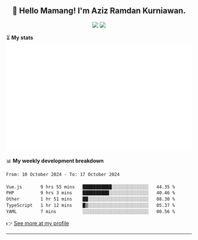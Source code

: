 <h2 align="center">👋 Hello Mamang! I'm Aziz Ramdan Kurniawan.</h2>  
<p align="center">
  <img src="https://komarev.com/ghpvc/?username=azizramdan">
  <img src="https://wakatime.com/badge/user/90056fa0-4c31-4eca-954e-2a3ac05896f9.svg">
</p>
    
⏳ **My stats**  
![](https://raw.githubusercontent.com/azizramdan/github-stats/master/generated/overview.svg#gh-dark-mode-only)

📊 **My weekly development breakdown**
<!--START_SECTION:waka-->

```txt
From: 10 October 2024 - To: 17 October 2024

Vue.js       9 hrs 55 mins   ███████████░░░░░░░░░░░░░░   44.35 %
PHP          9 hrs 3 mins    ██████████░░░░░░░░░░░░░░░   40.46 %
Other        1 hr 51 mins    ██░░░░░░░░░░░░░░░░░░░░░░░   08.30 %
TypeScript   1 hr 12 mins    █▒░░░░░░░░░░░░░░░░░░░░░░░   05.37 %
YAML         7 mins          ░░░░░░░░░░░░░░░░░░░░░░░░░   00.56 %
```

<!--END_SECTION:waka-->
👉 [See more at my profile](https://wakatime.com/@azizramdan)
***

